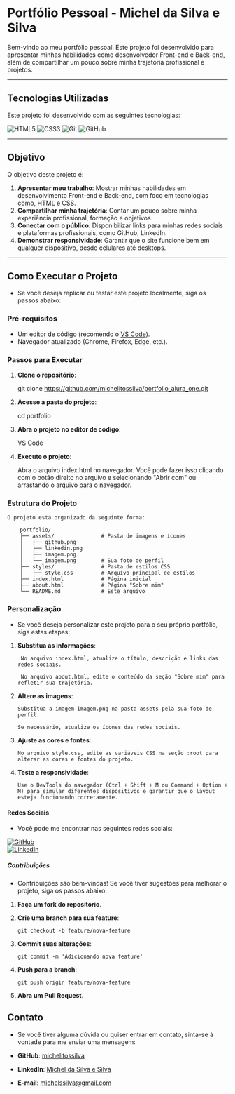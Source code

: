 # Portfólio Pessoal - Michel da Silva e Silva

Bem-vindo ao meu portfólio pessoal! Este projeto foi desenvolvido para apresentar minhas habilidades como desenvolvedor Front-end e Back-end, além de compartilhar um pouco sobre minha trajetória profissional e projetos.

---

## Tecnologias Utilizadas

Este projeto foi desenvolvido com as seguintes tecnologias:

![HTML5](https://img.shields.io/badge/HTML5-E34F26?style=for-the-badge&logo=html5&logoColor=white)
![CSS3](https://img.shields.io/badge/CSS3-1572B6?style=for-the-badge&logo=css3&logoColor=white)
![Git](https://img.shields.io/badge/Git-E34F26?style=for-the-badge&logo=git&logoColor=white)
![GitHub](https://img.shields.io/badge/GitHub-100000?style=for-the-badge&logo=github&logoColor=white)

---

## Objetivo

O objetivo deste projeto é:

1. **Apresentar meu trabalho**: Mostrar minhas habilidades em desenvolvimento Front-end e Back-end, com foco em tecnologias como, HTML e CSS.
2. **Compartilhar minha trajetória**: Contar um pouco sobre minha experiência profissional, formação e objetivos.
3. **Conectar com o público**: Disponibilizar links para minhas redes sociais e plataformas profissionais, como GitHub, LinkedIn.
4. **Demonstrar responsividade**: Garantir que o site funcione bem em qualquer dispositivo, desde celulares até desktops.

---

## Como Executar o Projeto

- Se você deseja replicar ou testar este projeto localmente, siga os passos abaixo:

### Pré-requisitos
- Um editor de código (recomendo o [VS Code](https://code.visualstudio.com/)).
- Navegador atualizado (Chrome, Firefox, Edge, etc.).

### Passos para Executar

1. **Clone o repositório**:
   
   git clone https://github.com/michelitossilva/portfolio_alura_one.git

2. **Acesse a pasta do projeto**:

    cd portfolio

3. **Abra o projeto no editor de código**:

    VS Code

4. **Execute o projeto**:

    Abra o arquivo index.html no navegador. Você pode fazer isso clicando com o botão direito no arquivo e selecionando "Abrir com" ou arrastando o arquivo para o navegador.

### Estrutura do Projeto

    O projeto está organizado da seguinte forma:

        portfolio/
        ├── assets/               # Pasta de imagens e ícones
        │   ├── github.png
        │   ├── linkedin.png
        │   ├── imagem.png
        │   └── imagem.png        # Sua foto de perfil
        ├── styles/               # Pasta de estilos CSS
        │   └── style.css         # Arquivo principal de estilos
        ├── index.html            # Página inicial
        ├── about.html            # Página "Sobre mim"
        └── README.md             # Este arquivo

### Personalização

- Se você deseja personalizar este projeto para o seu próprio portfólio, siga estas etapas:

1. **Substitua as informações**:

        No arquivo index.html, atualize o título, descrição e links das redes sociais.

        No arquivo about.html, edite o conteúdo da seção "Sobre mim" para refletir sua trajetória.

2.  **Altere as imagens**:

        Substitua a imagem imagem.png na pasta assets pela sua foto de perfil.

        Se necessário, atualize os ícones das redes sociais.

3.  **Ajuste as cores e fontes**:

        No arquivo style.css, edite as variáveis CSS na seção :root para alterar as cores e fontes do projeto.

4.  **Teste a responsividade**:

        Use o DevTools do navegador (Ctrl + Shift + M ou Command + Option + M) para simular diferentes dispositivos e garantir que o layout esteja funcionando corretamente.

#### Redes Sociais

- Você pode me encontrar nas seguintes redes sociais:

[![GitHub](https://img.shields.io/badge/GitHub-100000?style=for-the-badge&logo=github&logoColor=white)](https://github.com/michelitossilva)  
[![LinkedIn](https://img.shields.io/badge/LinkedIn-0077B5?style=for-the-badge&logo=linkedin&logoColor=white)](https://www.linkedin.com/in/michel-da-silva-e-silva/)  


##### Contribuições

- Contribuições são bem-vindas! Se você tiver sugestões para melhorar o projeto, siga os passos abaixo:

1.  **Faça um fork do repositório**.

2.  **Crie uma branch para sua feature**:

        git checkout -b feature/nova-feature
    
3.  **Commit suas alterações**:

        git commit -m 'Adicionando nova feature'
    
4.  **Push para a branch**:

        git push origin feature/nova-feature
    
5.  **Abra um Pull Request**.

## Contato

- Se você tiver alguma dúvida ou quiser entrar em contato, sinta-se à vontade para me enviar uma mensagem:

- **GitHub**: [michelitossilva](https://github.com/michelitossilva)
- **LinkedIn**: [Michel da Silva e Silva](https://www.linkedin.com/in/michel-da-silva-e-silva/)
- **E-mail**: michelssilva@gmail.com